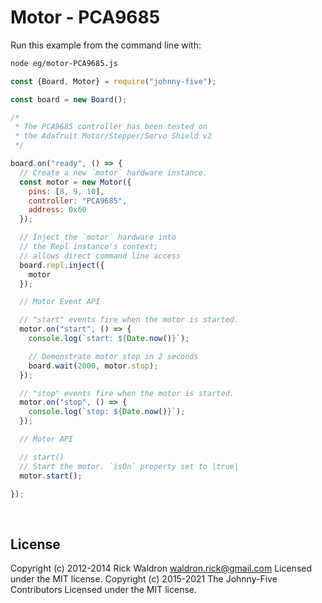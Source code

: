 <!--remove-start-->

# Motor - PCA9685

<!--remove-end-->








Run this example from the command line with:
```bash
node eg/motor-PCA9685.js
```


```javascript
const {Board, Motor} = require("johnny-five");

const board = new Board();

/*
 * The PCA9685 controller has been tested on
 * the Adafruit Motor/Stepper/Servo Shield v2
 */

board.on("ready", () => {
  // Create a new `motor` hardware instance.
  const motor = new Motor({
    pins: [8, 9, 10],
    controller: "PCA9685",
    address: 0x60
  });

  // Inject the `motor` hardware into
  // the Repl instance's context;
  // allows direct command line access
  board.repl.inject({
    motor
  });

  // Motor Event API

  // "start" events fire when the motor is started.
  motor.on("start", () => {
    console.log(`start: ${Date.now()}`);

    // Demonstrate motor stop in 2 seconds
    board.wait(2000, motor.stop);
  });

  // "stop" events fire when the motor is started.
  motor.on("stop", () => {
    console.log(`stop: ${Date.now()}`);
  });

  // Motor API

  // start()
  // Start the motor. `isOn` property set to |true|
  motor.start();

});

```








&nbsp;

<!--remove-start-->

## License
Copyright (c) 2012-2014 Rick Waldron <waldron.rick@gmail.com>
Licensed under the MIT license.
Copyright (c) 2015-2021 The Johnny-Five Contributors
Licensed under the MIT license.

<!--remove-end-->

